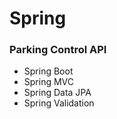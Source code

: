 # Spring

### Parking Control API

- Spring Boot
- Spring MVC
- Spring Data JPA
- Spring Validation
